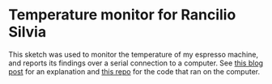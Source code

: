 # Temperature monitor for Rancilio Silvia

This sketch was used to monitor the temperature of my espresso machine, and reports its findings over a serial connection to a computer. See [this blog post](http://nicolas.kruchten.com/content/2011/04/graphing-siliva-temperature-on-ipad/) for an explanation and [this repo](https://github.com/nicolaskruchten/coffeegraph) for the code that ran on the computer.
